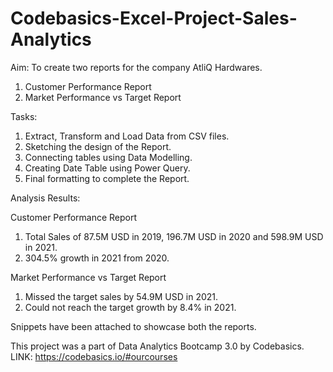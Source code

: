 # Codebasics-Excel-Project-Sales-Analytics

Aim: To create two reports for the company AtliQ Hardwares.
1. Customer Performance Report
2. Market Performance vs Target Report

Tasks:
1. Extract, Transform and Load Data from CSV files.
2. Sketching the design of the Report.
3. Connecting tables using Data Modelling.
4. Creating Date Table using Power Query.
5. Final formatting to complete the Report.

Analysis Results:

Customer Performance Report
1. Total Sales of 87.5M USD in 2019, 196.7M USD in 2020 and 598.9M USD in 2021.
2. 304.5% growth in 2021 from 2020.

Market Performance vs Target Report
1. Missed the target sales by 54.9M USD in 2021.
2. Could not reach the target growth by 8.4% in 2021.

Snippets have been attached to showcase both the reports.

This project was a part of Data Analytics Bootcamp 3.0 by Codebasics.
LINK: https://codebasics.io/#ourcourses

